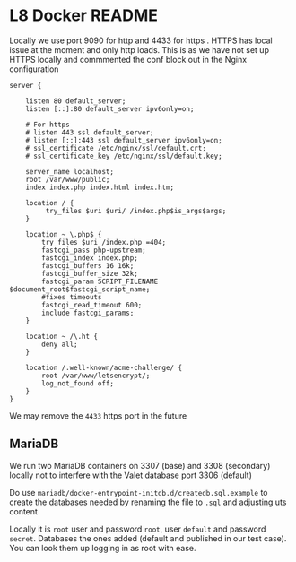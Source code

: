# L8 Docker README

Locally we use port 9090 for http and 4433 for https . HTTPS has local issue at the moment and only http loads. This is as we have not set up HTTPS locally and commmented the conf block out in the Nginx configuration

```shell
server {

    listen 80 default_server;
    listen [::]:80 default_server ipv6only=on;

    # For https
    # listen 443 ssl default_server;
    # listen [::]:443 ssl default_server ipv6only=on;
    # ssl_certificate /etc/nginx/ssl/default.crt;
    # ssl_certificate_key /etc/nginx/ssl/default.key;

    server_name localhost;
    root /var/www/public;
    index index.php index.html index.htm;

    location / {
         try_files $uri $uri/ /index.php$is_args$args;
    }

    location ~ \.php$ {
        try_files $uri /index.php =404;
        fastcgi_pass php-upstream;
        fastcgi_index index.php;
        fastcgi_buffers 16 16k;
        fastcgi_buffer_size 32k;
        fastcgi_param SCRIPT_FILENAME $document_root$fastcgi_script_name;
        #fixes timeouts
        fastcgi_read_timeout 600;
        include fastcgi_params;
    }

    location ~ /\.ht {
        deny all;
    }

    location /.well-known/acme-challenge/ {
        root /var/www/letsencrypt/;
        log_not_found off;
    }
}
```

We may remove the `4433` https port in the future

## MariaDB

We run two MariaDB containers on 3307 (base) and 3308 (secondary) locally not to interfere with the Valet database port 3306 (default)

Do use `mariadb/docker-entrypoint-initdb.d/createdb.sql.example` to create the databases needed by renaming the file to `.sql` and adjusting uts content

Locally it is `root` user and password `root`, user `default` and password `secret`. Databases the ones added (default and published in our test case). You can look them up logging in as root with ease.